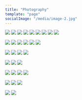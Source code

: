 ```yaml
---
title: "Photography"
template: "page"
socialImage: "/media/image-2.jpg"
---
```


![](/media/Photography/Blue1.jpg) ![](/media/Photography/Blue2.jpg) ![](/media/Photography/Blue3.jpg)
![](/media/Photography/Blue4.jpg) ![](/media/Photography/Blue5.jpg) ![](/media/Photography/Blue6.jpg)
![](/media/Photography/Blue7.jpg) ![](/media/Photography/Blue8.jpg) ![](/media/Photography/Blue9.jpg)

![](/media/Photography/BW1.jpg) ![](/media/Photography/BW2.jpg) ![](/media/Photography/BW3.jpg)
![](/media/Photography/BW4.jpg) ![](/media/Photography/BW5.jpg) ![](/media/Photography/BW6.jpg)

![](/media/Photography/DisneyFireworks1.jpg) ![](/media/Photography/DisneyFireworks2.jpg)
![](/media/Photography/DisneyFireworks3.jpg) ![](/media/Photography/DisneyFireworks4.jpg)

![](/media/Photography/Dull1.jpg)
![](/media/Photography/Dull2.jpg)
![](/media/Photography/Dull3.jpg)

![](/media/Photography/Green1.jpg)
![](/media/Photography/Green2.jpg)
![](/media/Photography/Green3.jpg)
![](/media/Photography/Green4.jpg)

![](/media/Photography/NightRoad1.jpg)
![](/media/Photography/NightRoad2.jpg)
![](/media/Photography/NightRoad3.jpg)

![](/media/Photography/Orange2.jpg)
![](/media/Photography/Orange1.jpg)
